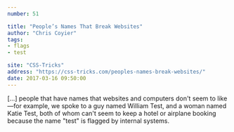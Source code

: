 ```yaml
---
number: 51

title: "People’s Names That Break Websites"
author: "Chris Coyier"
tags:
- flags
- test

site: "CSS-Tricks"
address: "https://css-tricks.com/peoples-names-break-websites/"
date: 2017-03-16 09:50:00
---
```


[…] people that have names that websites and computers don't seem to like—for example, we spoke to a guy named William Test, and a woman named Katie Test, both of whom can't seem to keep a hotel or airplane booking because the name "test" is flagged by internal systems.
